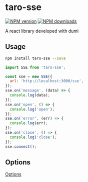 # taro-sse

[![NPM version](https://img.shields.io/npm/v/taro-sse.svg?style=flat)](https://npmjs.org/package/taro-sse)
[![NPM downloads](http://img.shields.io/npm/dm/taro-sse.svg?style=flat)](https://npmjs.org/package/taro-sse)

A react library developed with dumi

## Usage

```bash
npm install taro-sse --save
```

```js
import SSE from 'taro-sse';

const sse = new SSE({
  url: 'http://localhost:3000/sse',
});
sse.on('message', (data) => {
  console.log(data);
});
sse.on('open', () => {
  console.log('open');
});
sse.on('error', (err) => {
  console.log(err);
});
sse.on('close', () => {
  console.log('close');
});
sse.connect();
```

## Options

[Options](https://developers.weixin.qq.com/miniprogram/dev/api/network/request/wx.request.html)
